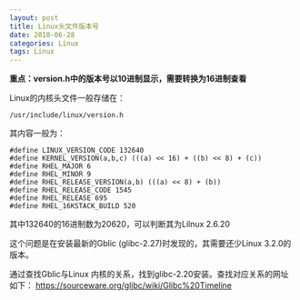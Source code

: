 ```yaml
---
layout: post
title: Linux头文件版本号
date: 2018-06-28
categories: Linux
tags: Linux
---
```


**重点：version.h中的版本号以10进制显示，需要转换为16进制查看**

Linux的内核头文件一般存储在：
<pre><code>/usr/include/linux/version.h
</code></pre>

其内容一般为：
<pre><code>#define LINUX_VERSION_CODE 132640
#define KERNEL_VERSION(a,b,c) (((a) << 16) + ((b) << 8) + (c))
#define RHEL_MAJOR 6
#define RHEL_MINOR 9
#define RHEL_RELEASE_VERSION(a,b) (((a) << 8) + (b))
#define RHEL_RELEASE_CODE 1545
#define RHEL_RELEASE 695
#define RHEL_16KSTACK_BUILD 520
</code></pre>

其中132640的16进制数为20620，可以判断其为Lilnux 2.6.20

这个问题是在安装最新的Gblic (glibc-2.27)时发现的，其需要还少Linux 3.2.0的版本。

通过查找Gblic与Linux 内核的关系，找到glibc-2.20安装。查找对应关系的网址如下：
https://sourceware.org/glibc/wiki/Glibc%20Timeline
